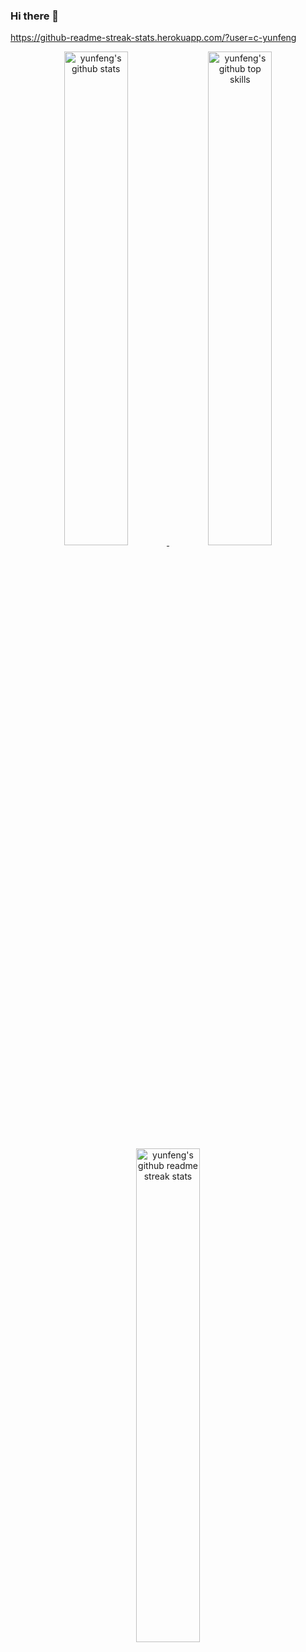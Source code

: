 ### Hi there 👋

<!--
**C-Yunfeng/c-yunfeng** is a ✨ _special_ ✨ repository because its `README.md` (this file) appears on your GitHub profile.

Here are some ideas to get you started:

- 🔭 I’m currently working on ...
- 🌱 I’m currently learning ...
- 👯 I’m looking to collaborate on ...
- 🤔 I’m looking for help with ...
- 💬 Ask me about ...
- 📫 How to reach me: ...
- 😄 Pronouns: ...
- ⚡ Fun fact: ...
-->

https://github-readme-streak-stats.herokuapp.com/?user=c-yunfeng


<p align="center">
	<a href="https://github.com/c-yunfeng" target="_blank">
		<img src="https://github-readme-stats.vercel.app/api?username=c-yunfeng&show_icons=true" width="45%" alt="yunfeng's github stats"/>
	</a>
	<a href="https://github.com/c-yunfeng" target="_blank">
		<img src="https://github-readme-stats.vercel.app/api/top-langs/?username=c-yunfeng&layout=compact&hide=html" width="45%" alt="yunfeng's github top skills"/>
	</a>
	<a href="https://github.com/c-yunfeng" target="_blank">
		<img src="https://github-readme-streak-stats.herokuapp.com/?user=c-yunfeng" width="45%" alt="yunfeng's github readme streak stats"/>
	</a>
</p>
